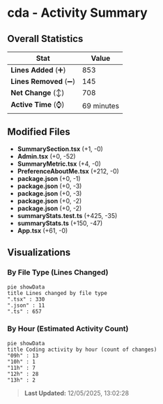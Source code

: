 # cda - Activity Summary 

## Overall Statistics

| Stat                   | Value                                                             |
| ---------------------- | ----------------------------------------------------------------- |
| **Lines Added** (➕)   | 853                                          |
| **Lines Removed** (➖) | 145                                        |
| **Net Change** (↕)    | 708                |
| **Active Time** (⌚)   | 69 minutes |


## Modified Files
- **SummarySection.tsx** (+1, -0)
- **Admin.tsx** (+0, -52)
- **SummaryMetric.tsx** (+4, -0)
- **PreferenceAboutMe.tsx** (+212, -0)
- **package.json** (+0, -1)
- **package.json** (+0, -3)
- **package.json** (+0, -3)
- **package.json** (+0, -2)
- **package.json** (+0, -2)
- **summaryStats.test.ts** (+425, -35)
- **summaryStats.ts** (+150, -47)
- **App.tsx** (+61, -0)

## Visualizations

### By File Type (Lines Changed)

```mermaid
pie showData
title Lines changed by file type
".tsx" : 330
".json" : 11
".ts" : 657
```

### By Hour (Estimated Activity Count)

```mermaid
pie showData
title Coding activity by hour (count of changes)
"09h" : 13
"10h" : 1
"11h" : 7
"12h" : 28
"13h" : 2
```


> **Last Updated:** 12/05/2025, 13:02:28